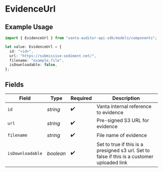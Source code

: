 # EvidenceUrl

## Example Usage

```typescript
import { EvidenceUrl } from "vanta-auditor-api-sdk/models/components";

let value: EvidenceUrl = {
  id: "<id>",
  url: "https://submissive-sediment.net/",
  filename: "example.file",
  isDownloadable: false,
};
```

## Fields

| Field                                                                                       | Type                                                                                        | Required                                                                                    | Description                                                                                 |
| ------------------------------------------------------------------------------------------- | ------------------------------------------------------------------------------------------- | ------------------------------------------------------------------------------------------- | ------------------------------------------------------------------------------------------- |
| `id`                                                                                        | *string*                                                                                    | :heavy_check_mark:                                                                          | Vanta internal reference to evidence                                                        |
| `url`                                                                                       | *string*                                                                                    | :heavy_check_mark:                                                                          | Pre-signed S3 URL for evidence                                                              |
| `filename`                                                                                  | *string*                                                                                    | :heavy_check_mark:                                                                          | File name of evidence                                                                       |
| `isDownloadable`                                                                            | *boolean*                                                                                   | :heavy_check_mark:                                                                          | Set to true if this is a presigned s3 url. Set to false if this is a customer uploaded link |